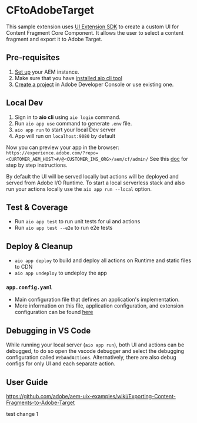 # CFtoAdobeTarget

This sample extension uses [UI Extension SDK](https://developer.adobe.com/uix/docs/) to create a custom UI for Content Fragment Core Component.
It allows the user to select a content fragment and export it to Adobe Target.

## Pre-requisites
1. [Set up](https://github.com/adobe/aem-uix-examples/wiki/Exporting-Content-Fragments-to-Adobe-Target#aem-instance-setup) your AEM instance.
2. Make sure that you have [installed aio cli tool](https://developer.adobe.com/uix/docs/guides/local-environment/#manage-aio-cli-tool)
3.  [Create a project](https://developer.adobe.com/uix/docs/guides/creating-project-in-dev-console/) in Adobe Developer Console or use existing one.
## Local Dev

1. Sign in to **aio cli** using `aio login` command.
2. Run `aio app use` command to generate `.env` file.
3. `aio app run` to start your local Dev server
4. App will run on `localhost:9080` by default

Now you can preview your app in the browser: `https://experience.adobe.com/?repo=<CURTOMER_AEM_HOST>#/@<CUSTOMER_IMS_ORG>/aem/cf/admin/`
See this [doc](https://developer.adobe.com/uix/docs/guides/preview-extension-locally/) for step by step instructions.


By default the UI will be served locally but actions will be deployed and served from Adobe I/O Runtime. To start a
local serverless stack and also run your actions locally use the `aio app run --local` option.

## Test & Coverage

- Run `aio app test` to run unit tests for ui and actions
- Run `aio app test --e2e` to run e2e tests

## Deploy & Cleanup

- `aio app deploy` to build and deploy all actions on Runtime and static files to CDN
- `aio app undeploy` to undeploy the app


### `app.config.yaml`

- Main configuration file that defines an application's implementation.
- More information on this file, application configuration, and extension configuration
  can be found [here](https://developer.adobe.com/app-builder/docs/guides/appbuilder-configuration/#appconfigyaml)


## Debugging in VS Code

While running your local server (`aio app run`), both UI and actions can be debugged, to do so open the vscode debugger
and select the debugging configuration called `WebAndActions`.
Alternatively, there are also debug configs for only UI and each separate action.

## User Guide

https://github.com/adobe/aem-uix-examples/wiki/Exporting-Content-Fragments-to-Adobe-Target 

test change 1
